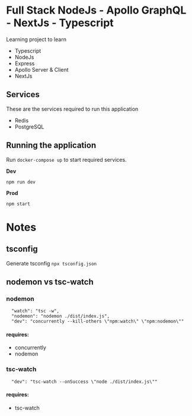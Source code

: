 # Full Stack NodeJs - Apollo GraphQL - NextJs - Typescript
Learning project to learn 
 - Typescript
 - NodeJs
 - Express
 - Apollo Server & Client
 - NextJs

## Services
These are the services required to run this application
 - Redis
 - PostgreSQL

## Running the application

Run ```docker-compose up``` to start required services.

**Dev**

```npm run dev```

**Prod**

```npm start```

# Notes

## tsconfig
Generate tsconfig
```npx tsconfig.json```

## nodemon vs tsc-watch
### nodemon
```
  "watch": "tsc -w",
  "nodemon": "nodemon ./dist/index.js",
  "dev": "concurrently --kill-others \"npm:watch\" \"npm:nodemon\""
```
#### requires:
 - concurrently
 - nodemon
### tsc-watch
```
  "dev": "tsc-watch --onSuccess \"node ./dist/index.js\""
```
#### requires:
 - tsc-watch
